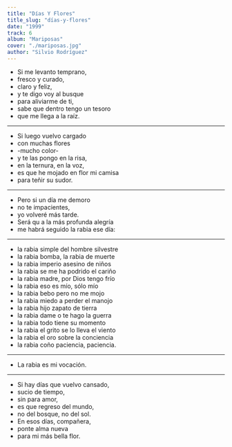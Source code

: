 ```yaml
---
title: "Días Y Flores"
title_slug: "días-y-flores"
date: "1999"
track: 6
album: "Mariposas"
cover: "./mariposas.jpg"
author: "Silvio Rodríguez"
---
```


- Si me levanto temprano,
- fresco y curado,
- claro y feliz,
- y te digo voy al busque
- para aliviarme de ti,
- sabe que dentro tengo un tesoro
- que me llega a la raíz.

---

- Si luego vuelvo cargado
- con muchas flores
- -mucho color-
- y te las pongo en la risa,
- en la ternura, en la voz,
- es que he mojado en flor mi camisa
- para teñir su sudor.

---

- Pero si un día me demoro
- no te impacientes,
- yo volveré más tarde.
- Será qu a la más profunda alegría
- me habrá seguido la rabia ese día:

---

- la rabia simple del hombre silvestre
- la rabia bomba, la rabia de muerte
- la rabia imperio asesino de niños
- la rabia se me ha podrido el cariño
- la rabia madre, por Dios tengo frío
- la rabia eso es mío, sólo mío
- la rabia bebo pero no me mojo
- la rabia miedo a perder el manojo
- la rabia hijo zapato de tierra
- la rabia dame o te hago la guerra
- la rabia todo tiene su momento
- la rabia el grito se lo lleva el viento
- la rabia el oro sobre la conciencia
- la rabia coño paciencia, paciencia.

---

- La rabia es mi vocación.

---

- Si hay días que vuelvo cansado,
- sucio de tiempo,
- sin para amor,
- es que regreso del mundo,
- no del bosque, no del sol.
- En esos días, compañera,
- ponte alma nueva
- para mi más bella flor.
